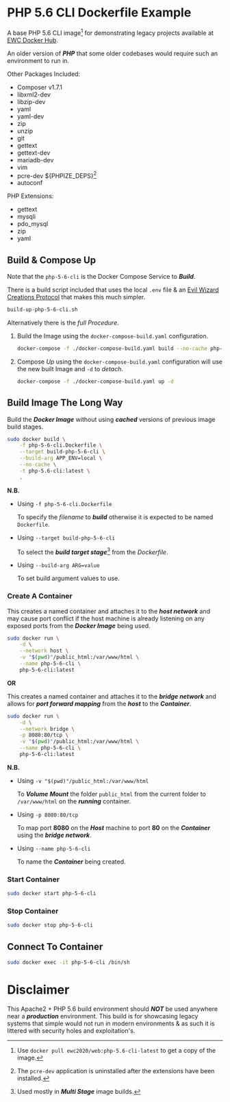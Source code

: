 # PHP 5.6 CLI Dockerfile Example

A base PHP 5.6 CLI image[^docker_pull_cmd_note] for demonstrating legacy projects available at [EWC Docker Hub](https://hub.docker.com/r/ewc2020/web).

An older version of ***PHP*** that some older codebases would require such an environment to run in.

Other Packages Included:

- Composer v1.7.1
- libxml2-dev
- libzip-dev
- yaml
- yaml-dev
- zip
- unzip
- git
- gettext
- gettext-dev
- mariadb-dev
- vim
- pcre-dev ${PHPIZE_DEPS}[^pcre-dev_note]
- autoconf

PHP Extensions:

- gettext 
- mysqli 
- pdo_mysql 
- zip
- yaml


## Build & Compose Up

Note that the `php-5-6-cli` is the Docker Compose Service to ***Build***.

There is a build script included that uses the local `.env` file & an [Evil Wizard Creations Protocol](https://bitbucket.org/evilwizardcreations/ewc-protocols) that makes this much simpler.

```bash
build-up-php-5-6-cli.sh
```

Alternatively there is the *full Procedure*.

1. Build the Image using the `docker-compose-build.yaml` configuration.

    ```bash
    docker-compose -f ./docker-compose-build.yaml build --no-cache php-5-6-cli
    ```

1. Compose *Up* using the `docker-compose-build.yaml` configuration will use the new built Image and `-d` to *detach*.

    ```bash
    docker-compose -f ./docker-compose-build.yaml up -d
    ```

## Build Image The Long Way

Build the ***Docker Image*** without using ***cached*** versions of previous image build stages.

```bash
sudo docker build \
    -f php-5-6-cli.Dockerfile \
    --target build-php-5-6-cli \
    --build-arg APP_ENV=local \
    --no-cache \
    -t php-5.6-cli:latest \
    .
```

**N.B.**

- Using `-f php-5-6-cli.Dockerfile`

    To specify the *filename* to ***build*** otherwise it is expected to be named `Dockerfile`.

- Using `--target build-php-5-6-cli`

    To select the ***build target stage***[^multi_stage_builds_note] from the *Dockerfile*.
    
- Using `--build-arg ARG=value`

    To set build argument values to use.

### Create A Container

This creates a named container and attaches it to the ***host network*** and may cause port conflict if the host machine is already listening on any exposed ports from the ***Docker Image*** being used.

```bash
sudo docker run \
    -d \
    --network host \
    -v "$(pwd)"/public_html:/var/www/html \
    --name php-5-6-cli \
    php-5-6-cli:latest
```

**OR**

This creates a named container and attaches it to the ***bridge network*** and allows for ***port forward mapping*** from the ***host*** to the ***Container***.

```bash
sudo docker run \
    -d \
    --network bridge \
    -p 8080:80/tcp \
    -v "$(pwd)"/public_html:/var/www/html \
    --name php-5-6-cli \
    php-5-6-cli:latest
```

**N.B.**

- Using `-v "$(pwd)"/public_html:/var/www/html`

    To ***Volume Mount*** the folder `public_html` from the current folder to `/var/www/html` on the ***running*** container.

- Using `-p 8080:80/tcp` 

    To map port **8080** on the ***Host*** machine to port **80** on the ***Container*** using the ***bridge network***.

- Using `--name php-5-6-cli`

    To name the ***Container*** being created.

### Start Container

```bash
sudo docker start php-5-6-cli
```

### Stop Container

```bash
sudo docker stop php-5-6-cli
```

## Connect To Container

```bash
sudo docker exec -it php-5-6-cli /bin/sh
```

# Disclaimer

This Apache2 + PHP 5.6 build environment should ***NOT*** be used anywhere near a ***production*** environment. This build is for showcasing legacy systems that simple would not run in modern environments & as such it is littered with security holes and exploitation's.

[^docker_pull_cmd_note]: Use `docker pull ewc2020/web:php-5.6-cli-latest` to get a copy of the image.

[^pcre-dev_note]: The `pcre-dev` application is uninstalled after the extensions have been installed.

[^multi_stage_builds_note]: Used mostly in ***Multi Stage*** image builds.

[^compose_name_note]: The `php-5-6-cli` container name to build the image for.
